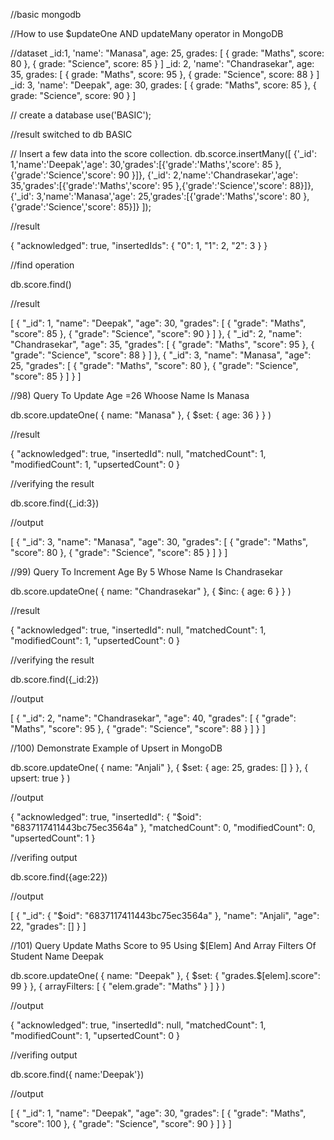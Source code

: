 //basic mongodb

//How to use $updateOne AND updateMany operator in MongoDB


//dataset
_id:1, 
'name': "Manasa", 
age: 25, 
grades: [ 
{ grade: "Maths", score: 80 }, 
{ grade: "Science", score: 85 } 
] 
_id: 2, 
'name': "Chandrasekar", 
age: 35, 
grades:  [ 
{ grade: "Maths", score: 95 }, 
{ grade: "Science", score: 88 } 
] 
_id: 3, 
'name': "Deepak", 
age: 30, 
grades: [ 
{ grade: "Maths", score: 85 }, 
{ grade: "Science", score: 90 } 
] 

// create a database
use('BASIC');

//result
switched to db BASIC

// Insert a few data into the score collection.
db.scorce.insertMany([
{'_id': 1,'name':'Deepak','age': 30,'grades':[{'grade':'Maths','score': 85 },{'grade':'Science','score': 90 }]}, 
{'_id': 2,'name':'Chandrasekar','age': 35,'grades':[{'grade':'Maths','score': 95 },{'grade':'Science','score': 88}]},
 {'_id': 3,'name':'Manasa','age': 25,'grades':[{'grade':'Maths','score': 80 },{'grade':'Science','score': 85}]}
]);

//result

{
 "acknowledged": true,
"insertedIds": {
   "0": 1,
   "1": 2,
    "2": 3
  }
}

//find operation

db.score.find()

//result

[
  {
    "_id": 1,
   "name": "Deepak",
   "age": 30,
    "grades": [
      {
        "grade": "Maths",
        "score": 85
      },
      {
       "grade": "Science",
        "score": 90
      }
    ]
  },
  {
    "_id": 2,
    "name": "Chandrasekar",
    "age": 35,
    "grades": [
      {
        "grade": "Maths",
        "score": 95
      },
      {
        "grade": "Science",
        "score": 88
      }
   ]
  },
  {
    "_id": 3,
    "name": "Manasa",
    "age": 25,
    "grades": [
      {
        "grade": "Maths",
        "score": 80
      },
      {
        "grade": "Science",
        "score": 85
      }
    ]
  }
]

//98) Query To Update Age =26 Whoose Name Is  Manasa

db.score.updateOne(
  { name: "Manasa" },
  { $set: { age: 36 } }
)

//result

{
 "acknowledged": true,
  "insertedId": null,
  "matchedCount": 1,
  "modifiedCount": 1,
  "upsertedCount": 0
}

//verifying the result

db.score.find({_id:3})

//output

[
 {
    "_id": 3,
    "name": "Manasa",
    "age": 30,
    "grades": [
      {
        "grade": "Maths",
        "score": 80
      },
      {
        "grade": "Science",
        "score": 85
      }
    ]
  }
]

//99) Query To  Increment Age By 5  Whose Name Is  Chandrasekar 

db.score.updateOne(
  { name: "Chandrasekar" },
  { $inc: { age: 6 } }
)

//result

{
  "acknowledged": true,
  "insertedId": null,
  "matchedCount": 1,
  "modifiedCount": 1,
  "upsertedCount": 0
}

//verifying the result

db.score.find({_id:2})

//output

[
  {
    "_id": 2,
    "name": "Chandrasekar",
    "age": 40,
    "grades": [
      {
        "grade": "Maths",
        "score": 95
      },
      {
        "grade": "Science",
        "score": 88
      }
    ]
  }
]

//100) Demonstrate Example of Upsert in MongoDB

db.score.updateOne(
  { name: "Anjali" },
  { $set: { age: 25, grades: [] } },
  { upsert: true }
)

//output

{
  "acknowledged": true,
  "insertedId": {
    "$oid": "6837117411443bc75ec3564a"
  },
  "matchedCount": 0,
  "modifiedCount": 0,
  "upsertedCount": 1
}

//verifing output

db.score.find({age:22})

//output

[
 {
    "_id": {
      "$oid": "6837117411443bc75ec3564a"
    },
    "name": "Anjali",
    "age": 22,
    "grades": []
  }
]

//101) Query Update Maths Score to 95 Using $[Elem] And Array Filters Of Student Name Deepak 

db.score.updateOne(
  { name: "Deepak" },
  { $set: { "grades.$[elem].score": 99 } },
  { arrayFilters: [ { "elem.grade": "Maths" } ] }
)

//output

{
  "acknowledged": true,
  "insertedId": null,
  "matchedCount": 1,
  "modifiedCount": 1,
  "upsertedCount": 0
}

//verifing output

db.score.find({ name:'Deepak'})

//output

[
  {
    "_id": 1,
    "name": "Deepak",
    "age": 30,
    "grades": [
      {
        "grade": "Maths",
        "score": 100
     },
      {
        "grade": "Science",
        "score": 90
      }
    ]
  }
]
